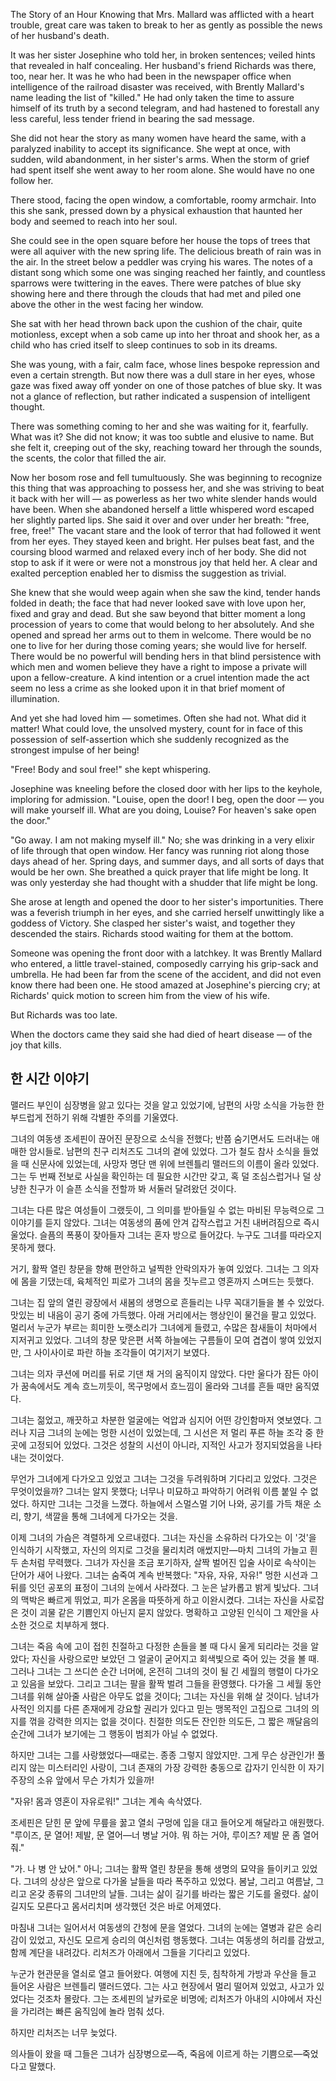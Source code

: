 The Story of an Hour
Knowing that Mrs. Mallard was afflicted with a heart trouble, great care was taken to break to her as gently as possible the news of her husband's death.

It was her sister Josephine who told her, in broken sentences; veiled hints that revealed in half concealing. Her husband's friend Richards was there, too, near her. It was he who had been in the newspaper office when intelligence of the railroad disaster was received, with Brently Mallard's name leading the list of "killed." He had only taken the time to assure himself of its truth by a second telegram, and had hastened to forestall any less careful, less tender friend in bearing the sad message.

She did not hear the story as many women have heard the same, with a paralyzed inability to accept its significance. She wept at once, with sudden, wild abandonment, in her sister's arms. When the storm of grief had spent itself she went away to her room alone. She would have no one follow her.

There stood, facing the open window, a comfortable, roomy armchair. Into this she sank, pressed down by a physical exhaustion that haunted her body and seemed to reach into her soul.

She could see in the open square before her house the tops of trees that were all aquiver with the new spring life. The delicious breath of rain was in the air. In the street below a peddler was crying his wares. The notes of a distant song which some one was singing reached her faintly, and countless sparrows were twittering in the eaves. There were patches of blue sky showing here and there through the clouds that had met and piled one above the other in the west facing her window.

She sat with her head thrown back upon the cushion of the chair, quite motionless, except when a sob came up into her throat and shook her, as a child who has cried itself to sleep continues to sob in its dreams.

She was young, with a fair, calm face, whose lines bespoke repression and even a certain strength. But now there was a dull stare in her eyes, whose gaze was fixed away off yonder on one of those patches of blue sky. It was not a glance of reflection, but rather indicated a suspension of intelligent thought.

There was something coming to her and she was waiting for it, fearfully. What was it? She did not know; it was too subtle and elusive to name. But she felt it, creeping out of the sky, reaching toward her through the sounds, the scents, the color that filled the air.

Now her bosom rose and fell tumultuously. She was beginning to recognize this thing that was approaching to possess her, and she was striving to beat it back with her will — as powerless as her two white slender hands would have been. When she abandoned herself a little whispered word escaped her slightly parted lips. She said it over and over under her breath: "free, free, free!" The vacant stare and the look of terror that had followed it went from her eyes. They stayed keen and bright. Her pulses beat fast, and the coursing blood warmed and relaxed every inch of her body. She did not stop to ask if it were or were not a monstrous joy that held her. A clear and exalted perception enabled her to dismiss the suggestion as trivial.

She knew that she would weep again when she saw the kind, tender hands folded in death; the face that had never looked save with love upon her, fixed and gray and dead. But she saw beyond that bitter moment a long procession of years to come that would belong to her absolutely. And she opened and spread her arms out to them in welcome. There would be no one to live for her during those coming years; she would live for herself. There would be no powerful will bending hers in that blind persistence with which men and women believe they have a right to impose a private will upon a fellow-creature. A kind intention or a cruel intention made the act seem no less a crime as she looked upon it in that brief moment of illumination.

And yet she had loved him — sometimes. Often she had not. What did it matter! What could love, the unsolved mystery, count for in face of this possession of self-assertion which she suddenly recognized as the strongest impulse of her being!

"Free! Body and soul free!" she kept whispering.

Josephine was kneeling before the closed door with her lips to the keyhole, imploring for admission. "Louise, open the door! I beg, open the door — you will make yourself ill. What are you doing, Louise? For heaven's sake open the door."

"Go away. I am not making myself ill." No; she was drinking in a very elixir of life through that open window. Her fancy was running riot along those days ahead of her. Spring days, and summer days, and all sorts of days that would be her own. She breathed a quick prayer that life might be long. It was only yesterday she had thought with a shudder that life might be long.

She arose at length and opened the door to her sister's importunities. There was a feverish triumph in her eyes, and she carried herself unwittingly like a goddess of Victory. She clasped her sister's waist, and together they descended the stairs. Richards stood waiting for them at the bottom.

Someone was opening the front door with a latchkey. It was Brently Mallard who entered, a little travel-stained, composedly carrying his grip-sack and umbrella. He had been far from the scene of the accident, and did not even know there had been one. He stood amazed at Josephine's piercing cry; at Richards' quick motion to screen him from the view of his wife.

But Richards was too late.

When the doctors came they said she had died of heart disease — of the joy that kills.


## 한 시간 이야기

맬러드 부인이 심장병을 앓고 있다는 것을 알고 있었기에, 남편의 사망 소식을 가능한 한 부드럽게 전하기 위해 각별한 주의를 기울였다.

그녀의 여동생 조세핀이 끊어진 문장으로 소식을 전했다; 반쯤 숨기면서도 드러내는 애매한 암시들로. 남편의 친구 리처즈도 그녀의 곁에 있었다. 그가 철도 참사 소식을 들었을 때 신문사에 있었는데, 사망자 명단 맨 위에 브렌틀리 맬러드의 이름이 올라 있었다. 그는 두 번째 전보로 사실을 확인하는 데 필요한 시간만 갖고, 혹 덜 조심스럽거나 덜 상냥한 친구가 이 슬픈 소식을 전할까 봐 서둘러 달려왔던 것이다.

그녀는 다른 많은 여성들이 그랬듯이, 그 의미를 받아들일 수 없는 마비된 무능력으로 그 이야기를 듣지 않았다. 그녀는 여동생의 품에 안겨 갑작스럽고 거친 내버려짐으로 즉시 울었다. 슬픔의 폭풍이 잦아들자 그녀는 혼자 방으로 들어갔다. 누구도 그녀를 따라오지 못하게 했다.

거기, 활짝 열린 창문을 향해 편안하고 널찍한 안락의자가 놓여 있었다. 그녀는 그 의자에 몸을 기댔는데, 육체적인 피로가 그녀의 몸을 짓누르고 영혼까지 스며드는 듯했다.

그녀는 집 앞의 열린 광장에서 새봄의 생명으로 흔들리는 나무 꼭대기들을 볼 수 있었다. 맛있는 비 내음이 공기 중에 가득했다. 아래 거리에서는 행상인이 물건을 팔고 있었다. 멀리서 누군가 부르는 희미한 노랫소리가 그녀에게 들렸고, 수많은 참새들이 처마에서 지저귀고 있었다. 그녀의 창문 맞은편 서쪽 하늘에는 구름들이 모여 겹겹이 쌓여 있었지만, 그 사이사이로 파란 하늘 조각들이 여기저기 보였다.

그녀는 의자 쿠션에 머리를 뒤로 기댄 채 거의 움직이지 않았다. 다만 울다가 잠든 아이가 꿈속에서도 계속 흐느끼듯이, 목구멍에서 흐느낌이 올라와 그녀를 흔들 때만 움직였다.

그녀는 젊었고, 깨끗하고 차분한 얼굴에는 억압과 심지어 어떤 강인함마저 엿보였다. 그러나 지금 그녀의 눈에는 멍한 시선이 있었는데, 그 시선은 저 멀리 푸른 하늘 조각 중 한 곳에 고정되어 있었다. 그것은 성찰의 시선이 아니라, 지적인 사고가 정지되었음을 나타내는 것이었다.

무언가 그녀에게 다가오고 있었고 그녀는 그것을 두려워하며 기다리고 있었다. 그것은 무엇이었을까? 그녀는 알지 못했다; 너무나 미묘하고 파악하기 어려워 이름 붙일 수 없었다. 하지만 그녀는 그것을 느꼈다. 하늘에서 스멀스멀 기어 나와, 공기를 가득 채운 소리, 향기, 색깔을 통해 그녀에게 다가오는 것을.

이제 그녀의 가슴은 격렬하게 오르내렸다. 그녀는 자신을 소유하러 다가오는 이 '것'을 인식하기 시작했고, 자신의 의지로 그것을 물리치려 애썼지만—마치 그녀의 가늘고 흰 두 손처럼 무력했다. 그녀가 자신을 조금 포기하자, 살짝 벌어진 입술 사이로 속삭이는 단어가 새어 나왔다. 그녀는 숨죽여 계속 반복했다: "자유, 자유, 자유!" 멍한 시선과 그 뒤를 잇던 공포의 표정이 그녀의 눈에서 사라졌다. 그 눈은 날카롭고 밝게 빛났다. 그녀의 맥박은 빠르게 뛰었고, 피가 온몸을 따뜻하게 하고 이완시켰다. 그녀는 자신을 사로잡은 것이 괴물 같은 기쁨인지 아닌지 묻지 않았다. 명확하고 고양된 인식이 그 제안을 사소한 것으로 치부하게 했다.

그녀는 죽음 속에 고이 접힌 친절하고 다정한 손들을 볼 때 다시 울게 되리라는 것을 알았다; 자신을 사랑으로만 보았던 그 얼굴이 굳어지고 회색빛으로 죽어 있는 것을 볼 때. 그러나 그녀는 그 쓰디쓴 순간 너머에, 온전히 그녀의 것이 될 긴 세월의 행렬이 다가오고 있음을 보았다. 그리고 그녀는 팔을 활짝 벌려 그들을 환영했다. 다가올 그 세월 동안 그녀를 위해 살아줄 사람은 아무도 없을 것이다; 그녀는 자신을 위해 살 것이다. 남녀가 사적인 의지를 다른 존재에게 강요할 권리가 있다고 믿는 맹목적인 고집으로 그녀의 의지를 꺾을 강력한 의지는 없을 것이다. 친절한 의도든 잔인한 의도든, 그 짧은 깨달음의 순간에 그녀가 보기에는 그 행동이 범죄가 아닐 수 없었다.

하지만 그녀는 그를 사랑했었다—때로는. 종종 그렇지 않았지만. 그게 무슨 상관인가! 풀리지 않는 미스터리인 사랑이, 그녀 존재의 가장 강력한 충동으로 갑자기 인식한 이 자기주장의 소유 앞에서 무슨 가치가 있을까!

"자유! 몸과 영혼이 자유로워!" 그녀는 계속 속삭였다.

조세핀은 닫힌 문 앞에 무릎을 꿇고 열쇠 구멍에 입을 대고 들어오게 해달라고 애원했다. "루이즈, 문 열어! 제발, 문 열어—너 병날 거야. 뭐 하는 거야, 루이즈? 제발 문 좀 열어줘."

"가. 나 병 안 났어." 아니; 그녀는 활짝 열린 창문을 통해 생명의 묘약을 들이키고 있었다. 그녀의 상상은 앞으로 다가올 날들을 따라 폭주하고 있었다. 봄날, 그리고 여름날, 그리고 온갖 종류의 그녀만의 날들. 그녀는 삶이 길기를 바라는 짧은 기도를 올렸다. 삶이 길지도 모른다고 몸서리치며 생각했던 것은 바로 어제였다.

마침내 그녀는 일어서서 여동생의 간청에 문을 열었다. 그녀의 눈에는 열병과 같은 승리감이 있었고, 자신도 모르게 승리의 여신처럼 행동했다. 그녀는 여동생의 허리를 감쌌고, 함께 계단을 내려갔다. 리처즈가 아래에서 그들을 기다리고 있었다.

누군가 현관문을 열쇠로 열고 들어왔다. 여행에 지친 듯, 침착하게 가방과 우산을 들고 들어온 사람은 브렌틀리 맬러드였다. 그는 사고 현장에서 멀리 떨어져 있었고, 사고가 있었다는 것조차 몰랐다. 그는 조세핀의 날카로운 비명에; 리처즈가 아내의 시야에서 자신을 가리려는 빠른 움직임에 놀라 멈춰 섰다.

하지만 리처즈는 너무 늦었다.

의사들이 왔을 때 그들은 그녀가 심장병으로—즉, 죽음에 이르게 하는 기쁨으로—죽었다고 말했다.